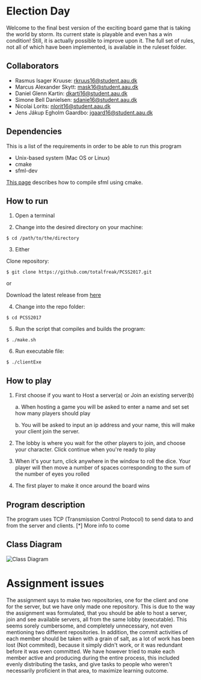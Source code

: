 # Election Day

Welcome to the final best version of the exciting board game that is taking the world by storm. Its current state is playable and even has a win condition! Still, it is actually possible to improve upon it. The full set of rules, not all of which have been implemented, is available in the ruleset folder.

## Collaborators
- Rasmus Isager Kruuse: rkruus16@student.aau.dk
- Marcus Alexander Skytt: mask16@student.aau.dk
- Daniel Glenn Kartin: dkarti16@student.aau.dk
- Simone Bell Danielsen: sdanie16@student.aau.dk
- Nicolai Lorits: nlorit16@student.aau.dk
- Jens Jákup Egholm Gaardbo: jgaard16@student.aau.dk

## Dependencies

This is a list of the requirements in order to be able to run this program

- Unix-based system (Mac OS or Linux)
- cmake
- sfml-dev

[This page](https://www.sfml-dev.org/tutorials/2.4/compile-with-cmake.php) describes how to compile sfml using cmake.


## How to run
1. Open a terminal

2. Change into the desired directory on your machine:

```$ cd /path/to/the/directory```

3. Either 

Clone repository:

```$ git clone https://github.com/totalfreak/PCSS2017.git```

or

Download the latest release from [here](https://github.com/totalfreak/PCSS2017/releases)


4. Change into the repo folder:

```$ cd PCSS2017```

5. Run the script that compiles and builds the program:

```$ ./make.sh```

6. Run executable file:

```$ ./clientExe```

## How to play

1. First choose if you want to Host a server(a) or Join an existing server(b)

    a. When hosting a game you will be asked to enter a name and set set how many players should play

    b. You will be asked to input an ip address and your name, this will make your client join the server.

2. The lobby is where you wait for the other players to join, and choose your character. Click continue when you're ready to play

3. When it's your turn, click anywhere in the window to roll the dice. Your player will then move a number of spaces corresponding to the sum of the number of eyes you rolled

4. The first player to make it once around the board wins

## Program description
The program uses TCP (Transmission Control Protocol) to send data to and from the server and clients.
[*] More info to come

## Class Diagram
![Class Diagram](https://github.com/totalfreak/PCSS2017/blob/master/classDiagram.png?raw=true)

# Assignment issues
The assignment says to make two repositories, one for the client and one for the server, but we have only made one repository.
This is due to the way the assignment was formulated, that you should be able to host a server, join and 
see available servers, all from the same lobby (executable). This seems sorely cumbersome, and completely unnecessary, not even mentioning two different repositories.
In addition, the commit activities of each member should be taken with a grain of salt, as a lot of work has been lost (Not commited), because it simply didn't work,
or it was redundant before it was even committed. We have however tried to make each member active and producing during the entire process, this included evenly distributing
the tasks, and give tasks to people who weren't necessarily proficient in that area, to maximize learning outcome.
